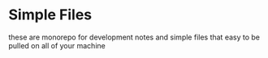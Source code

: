 # Simple Files
these are monorepo for development notes and simple files that easy to be pulled on all of your machine